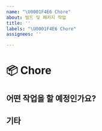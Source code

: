 ```yaml
---
name: "\U0001F4E6️ Chore"
about: 빌드 및 패키지 작업
title: ''
labels: "\U0001F4E6️ Chore"
assignees: ''

---
```


# 📦️ Chore

## 어떤 작업을 할 예정인가요?

## 기타

